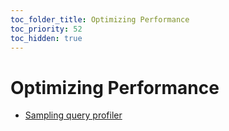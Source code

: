 ```yaml
---
toc_folder_title: Optimizing Performance
toc_priority: 52
toc_hidden: true
---
```


# Optimizing Performance

-   [Sampling query profiler](sampling-query-profiler.md)

